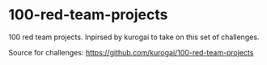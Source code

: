 # 100-red-team-projects
100 red team projects. Inpirsed by kurogai to take on this set of challenges.

Source for challenges: https://github.com/kurogai/100-red-team-projects
